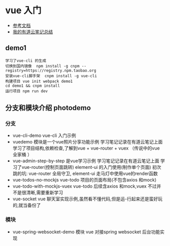 # vue 入门
- [参考文档](https://yq.aliyun.com/articles/668950?spm=a2c4e.11157919.spm-cont-list.61.146c27aemYLE3k)
- [我的有道云笔记总结](http://note.youdao.com/noteshare?id=a37532307f403cb7a7bde5b015d6b2a9)

## demo1
    学习了vue-cli 的生成
    切换到国内镜像  npm install -g cnpm --registry=https://registry.npm.taobao.org
    安装vue-cli脚手架  cnpm install -g vue-cli
    构建项目 vue init webpack demo1
    cd demo1 && cnpm install
    运行项目 npm run dev

## 分支和模块介绍 photodemo 
### 分支
- vue-cli-demo 
    vue-cli 入门示例
- vuedemo 模块是一个vue照片分享功能示例
    学习笔记记录在有道云笔记上面
    学习了项目结构,依赖检查,了解到vue +  vue-router +  vuex （传说中的vue 全家桶 ）
- vue-admin-step-by-step 是vue学习示例
    学习笔记记录在有道云笔记上面
    学习了vue-router(控制页面跳转)  element-ui 的入门使用(制作单个页面)
    初次跳的坑: vue-router 全局守卫, element-ui 走马灯中使用vue的render函数
- vue-todos-no-mockjs
    vue-todo 项目的页面布局(不包含axios 和mock)
- vue-todo-with-mockjs-vuex
    vue-todo 后续含axios 和mock,vuex 不过并不是很清晰,需要重新学习
- vue-socket 
    vue 聊天室实现示例,虽然看不懂代码,但是运-行起来还是蛮好玩的,就当备份了
### 模块
- vue-spring-websocket-demo 模块
    vue 对接spring websocket 后台功能实现





